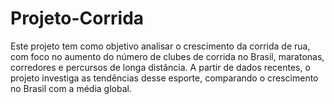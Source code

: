 # Projeto-Corrida
Este projeto tem como objetivo analisar o crescimento da corrida de rua, com foco no aumento do número de clubes de corrida no Brasil, maratonas, corredores e percursos de longa distância. A partir de dados recentes, o projeto investiga as tendências desse esporte, comparando o crescimento no Brasil com a média global.
